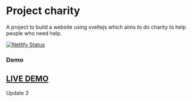 # Project charity

A project to build a website using sveltejs which aims to do charity to help people who need help.

[![Netlify Status](https://api.netlify.com/api/v1/badges/230452ba-105d-4633-8dc9-bf7fdb0a917c/deploy-status)](https://app.netlify.com/sites/charity-byzaky/deploys)

### Demo

## <a href="https://charity-byzaky.netlify.app/">LIVE DEMO</a>

Update 3
